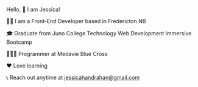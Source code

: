 Hello, 👋 I am Jessica!

👩🏽‍ I am a Front-End Developer based in Fredericton NB

🎓 Graduate from Juno College Technology Web Development Immersive Bootcamp

👩🏽‍💻 Programmer at Medavie Blue Cross

❤️ Love learning 

📞 Reach out anytime at jessicahandrahan@gmail.com


